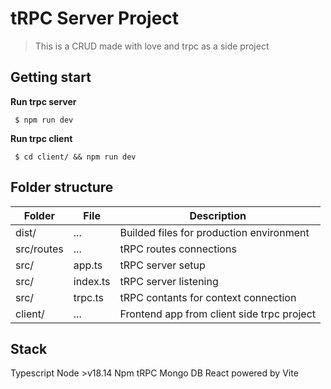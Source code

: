 # tRPC Server Project

> This is a CRUD made with love and trpc as a side project
> 

## Getting start

**Run trpc server**

` $ npm run dev`

**Run trpc client**

` $ cd client/ && npm run dev`


## Folder structure

|Folder|File|Description|
|---|---|---|
|dist/|...|Builded files for production environment|
|src/routes|...|tRPC routes connections|
|src/|app.ts|tRPC server setup|
|src/|index.ts|tRPC server listening|
|src/|trpc.ts|tRPC contants for context connection|
|client/|...|Frontend app from client side trpc project|


## Stack
Typescript
Node >v18.14
Npm
tRPC
Mongo DB
React powered by Vite
